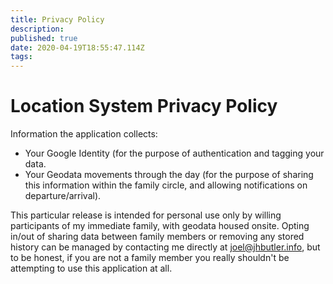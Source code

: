 ```yaml
---
title: Privacy Policy
description: 
published: true
date: 2020-04-19T18:55:47.114Z
tags: 
---
```


# Location System Privacy Policy

Information the application collects:
* Your Google Identity (for the purpose of authentication and tagging your data.
* Your Geodata movements through the day (for the purpose of sharing this information within the family circle, and allowing notifications on departure/arrival). 

This particular release is intended for personal use only by willing participants of my immediate family, with geodata housed onsite. Opting in/out of sharing data between family members or removing any stored history can be managed by contacting me directly at joel@jhbutler.info, but to be honest, if you are not a family member you really shouldn't be attempting to use this application at all. 


